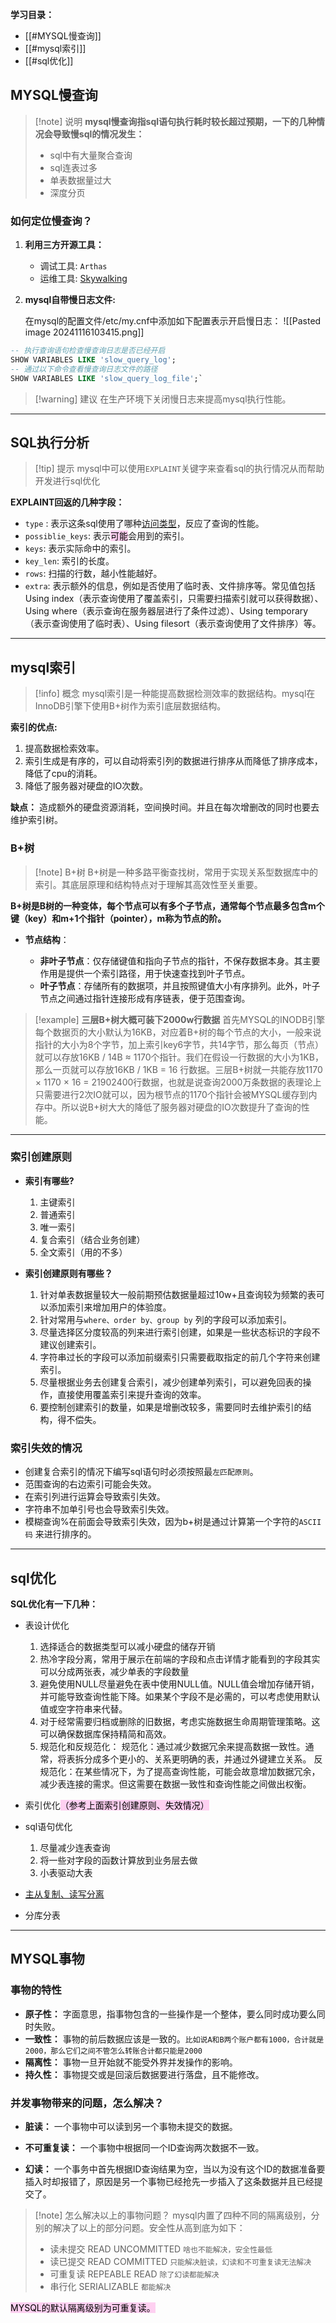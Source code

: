 
**学习目录：**

- [[#MYSQL慢查询]]
- [[#mysql索引]]
- [[#sql优化]]

## MYSQL慢查询

>[!note] 说明
>**mysql慢查询指sql语句执行耗时较长超过预期，一下的几种情况会导致慢sql的情况发生：**
>- sql中有大量聚合查询
>- sql连表过多
>- 单表数据量过大
>- 深度分页

### 如何定位慢查询？

1. **利用三方开源工具：**

    - 调试工具: `Arthas`
    - 运维工具: [Skywalking](https://skywalking.apache.org/)


2. **mysql自带慢日志文件:**

	在mysql的配置文件/etc/my.cnf中添加如下配置表示开启慢日志：
	![[Pasted image 20241116103415.png]]

```sql
-- 执行查询语句检查慢查询日志是否已经开启
SHOW VARIABLES LIKE 'slow_query_log';
-- 通过以下命令查看慢查询日志文件的路径
SHOW VARIABLES LIKE 'slow_query_log_file';`
```

>[!warning] 建议
>在生产环境下关闭慢日志来提高mysql执行性能。

--- 

## SQL执行分析

>[!tip] 提示
>mysql中可以使用`EXPLAINT`关键字来查看sql的执行情况从而帮助开发进行sql优化

**EXPLAINT回返的几种字段：**
- `type` : 表示这条sql使用了哪种[访问类型](MYSQL中EXPLAINT关键字访问类型)，反应了查询的性能。
- `possiblie_keys`: 表示<mark style="background: #FFB8EBA6;">可能</mark>会用到的索引。
- `keys`: 表示实际命中的索引。
- `key_len`: 索引的长度。
- `rows`: 扫描的行数，越小性能越好。
- `extra`: 表示额外的信息，例如是否使用了临时表、文件排序等。常见值包括Using index（表示查询使用了覆盖索引，只需要扫描索引就可以获得数据）、Using where（表示查询在服务器层进行了条件过滤）、Using temporary（表示查询使用了临时表）、Using filesort（表示查询使用了文件排序）等。

--- 

## mysql索引

>[!info] 概念
>mysql索引是一种能提高数据检测效率的数据结构。mysql在InnoDB引擎下使用B+树作为索引底层数据结构。


**索引的优点:**
  1. 提高数据检索效率。
  2. 索引生成是有序的，可以自动将索引列的数据进行排序从而降低了排序成本，降低了cpu的消耗。
  3. 降低了服务器对硬盘的IO次数。


**缺点：** 造成额外的硬盘资源消耗，空间换时间。并且在每次增删改的同时也要去维护索引树。

### B+树

>[!note] B+树
>B+树是一种多路平衡查找树，常用于实现关系型数据库中的索引。其底层原理和结构特点对于理解其高效性至关重要。

**B+树是B树的一种变体，每个节点可以有多个子节点，通常每个节点最多包含m个键（key）和m+1个指针（pointer），m称为节点的阶。**

- **节点结构**：
    
    - **非叶子节点**：仅存储键值和指向子节点的指针，不保存数据本身。其主要作用是提供一个索引路径，用于快速查找到叶子节点。
    - **叶子节点**：存储所有的数据项，并且按照键值大小有序排列。此外，叶子节点之间通过指针连接形成有序链表，便于范围查询。

>[!example] **三层B+树大概可装下2000w行数据**
>首先MYSQL的INODB引擎每个数据页的大小默认为16KB，对应着B+树的每个节点的大小，一般来说指针的大小为8个字节，加上索引key6字节，共14字节，那么每页（节点）就可以存放16KB / 14B ≈ 1170个指针。我们在假设一行数据的大小为1KB，那么一页就可以存放16KB / 1KB = 16 行数据。三层B+树就一共能存放1170 × 1170 × 16 = 21902400行数据，也就是说查询2000万条数据的表理论上只需要进行2次IO就可以，因为根节点的1170个指针会被MYSQL缓存到内存中。所以说B+树大大的降低了服务器对硬盘的IO次数提升了查询的性能。

---

### 索引创建原则

- **索引有哪些?**
	1. 主键索引
	2. 普通索引
	3. 唯一索引
	4. 复合索引（结合业务创建）
	5. 全文索引（用的不多）

- **索引创建原则有哪些？**
	1. 针对单表数据量较大一般前期预估数据量超过10w+且查询较为频繁的表可以添加索引来增加用户的体验度。
	2. 针对常用与`where、order by、group by` 列的字段可以添加索引。
	3. 尽量选择区分度较高的列来进行索引创建，如果是一些状态标识的字段不建议创建索引。
	4. 字符串过长的字段可以添加前缀索引只需要截取指定的前几个字符来创建索引。
	5. 尽量根据业务去创建复合索引，减少创建单列索引，可以避免回表的操作，直接使用覆盖索引来提升查询的效率。
	6. 要控制创建索引的数量，如果是增删改较多，需要同时去维护索引的结构，得不偿失。


### 索引失效的情况

- 创建复合索引的情况下编写sql语句时必须按照最`左匹配原则`。
- 范围查询的右边索引可能会失效。
- 在索引列进行运算会导致索引失效。
- 字符串不加单引号也会导致索引失效。
- 模糊查询%在前面会导致索引失效，因为b+树是通过计算第一个字符的`ASCII码` 来进行排序的。

--- 

## sql优化

**SQL优化有一下几种：**

- 表设计优化 
	1. 选择适合的数据类型可以减小硬盘的储存开销
	2. 热冷字段分离，常用于展示在前端的字段和点击详情才能看到的字段其实可以分成两张表，减少单表的字段数量
	3. 避免使用NULL尽量避免在表中使用NULL值。NULL值会增加存储开销，并可能导致查询性能下降。如果某个字段不是必需的，可以考虑使用默认值或空字符串来代替。
	4. 对于经常需要归档或删除的旧数据，考虑实施数据生命周期管理策略。这可以确保数据库保持精简和高效。
	5. 规范化和反规范化：
	    规范化：通过减少数据冗余来提高数据一致性。通常，将表拆分成多个更小的、关系更明确的表，并通过外键建立关系。
	    反规范化：在某些情况下，为了提高查询性能，可能会故意增加数据冗余，减少表连接的需求。但这需要在数据一致性和查询性能之间做出权衡。

- 索引优化<mark style="background: #FFB8EBA6;">（参考上面索引创建原则、失效情况）</mark>

- sql语句优化
	1. 尽量减少连表查询
	2. 将一些对字段的函数计算放到业务层去做
	3. 小表驱动大表

- [主从复制、读写分离](MYSQL主从复制、读写分离)

- 分库分表

--- 

## MYSQL事物

### 事物的特性

- **原子性：** 字面意思，指事物包含的一些操作是一个整体，要么同时成功要么同时失败。
- **一致性：** 事物的前后数据应该是一致的。`比如说A和B两个账户都有1000，合计就是2000，那么它们之间不管怎么转账合计都只能是2000`
- **隔离性：** 事物一旦开始就不能受外界并发操作的影响。
- **持久性：** 事物提交或是回滚后数据要进行落盘，且不能修改。


### 并发事物带来的问题，怎么解决？

- **脏读：** 一个事物中可以读到另一个事物未提交的数据。

- **不可重复读：** 一个事物中根据同一个ID查询两次数据不一致。

- **幻读：** 一个事务中首先根据ID查询结果为空，当以为没有这个ID的数据准备要插入时却报错了，原因是另一个事物已经抢先一步插入了这条数据并且已经提交了。

>[!note] 怎么解决以上的事物问题？
>mysql内置了四种不同的隔离级别，分别的解决了以上的部分问题。安全性从高到底为如下：
>- 读未提交 READ UNCOMMITTED `啥也不能解决，安全性最低`
>- 读已提交 READ COMMITTED       `只能解决脏读，幻读和不可重复读无法解决`
>- 可重复读 REPEABLE READ           `除了幻读都能解决`
>- 串行化 SERIALIZABLE                   `都能解决`

<mark style="background: #FFB8EBA6;">MYSQL的默认隔离级别为可重复读。</mark>
 


